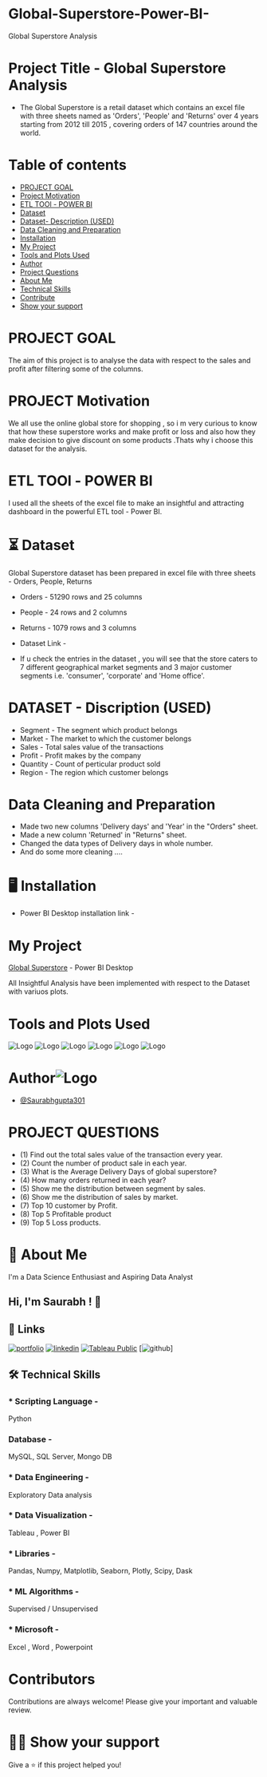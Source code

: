 # Global-Superstore-Power-BI-
Global Superstore Analysis

# Project Title - Global Superstore Analysis

* The Global Superstore is a retail dataset which contains an excel file with three sheets named as 'Orders', 'People' and 'Returns' over 4 years starting from 2012 till 2015 , covering orders of 147 countries around the world.

# Table of contents
 - [PROJECT GOAL](https://readme.so/editor#:~:text=Show%20your%20support-,PROJECT%20GOAL,-The%20aim%20of)
 - [Project Motivation](https://readme.so/editor#:~:text=of%20the%20columns.-,PROJECT%20Motivation,-We%20all%20use)
 - [ETL TOOl - POWER BI](https://readme.so/editor#:~:text=for%20the%20analysis.-,ETL%20TOOl%20-%20POWER%20BI,-I%20used%20all)
 - [Dataset](https://readme.so/editor#:~:text=%E2%8F%B3-,Dataset,-Global%20Superstore%20dataset)
 - [Dataset- Description (USED)](https://readme.so/editor#:~:text=DATASET%20-%20Discription%20(USED))
 - [Data Cleaning and Preparation](https://readme.so/editor#:~:text=which%20customer%20belongs-,Data%20Cleaning%20and%20Preparation,-Made%20two%20new)
 - [Installation](https://readme.so/editor#:~:text=%F0%9F%96%A5%EF%B8%8F-,Installation,-Power%20BI%20Desktop)
 - [My Project](https://readme.so/editor#:~:text=Desktop%20installation%20link%20--,My%20Project,-Global%20Superstore%20-%20Power)
 - [Tools and Plots Used](https://readme.so/editor#:~:text=with%20variuos%20plots.-,Tools%20and%20Plots%20Used,-Author)
 - [Author](https://readme.so/editor#:~:text=and%20Plots%20Used-,Author,-%40Saurabhgupta301)
 - [Project Questions](https://readme.so/editor#:~:text=%40Saurabhgupta301-,PROJECT%20QUESTIONS,-(1)%20Find%20out)
 - [About Me](https://readme.so/editor#:~:text=World-Cup-Analysis-,%F0%9F%9A%80%20About%20Me,-I%27m%20a%20Data)
 - [Technical Skills](https://readme.so/editor#:~:text=%5D-,%F0%9F%9B%A0%20Technical%20Skills,-*%20Scripting%20Language%20-)
 - [Contribute](https://readme.so/editor#:~:text=Show%20your%20support-,Contribute,-Contributions%20are%20always)
 - [Show your support](https://readme.so/editor#:~:text=%F0%9F%91%A8%E2%80%8D%F0%9F%9A%80-,Show%20your%20support,-Give%20a%20%E2%AD%90%EF%B8%8F%20if)

# PROJECT GOAL
The aim of this project is to analyse the data with respect to the sales and profit after filtering some of the columns.

# PROJECT Motivation

We all use the online global store for shopping , so i m very curious to know that how these superstore works and make profit or loss and also how they make decision to give discount on some products .Thats why i choose this dataset for the analysis.

# ETL TOOl - POWER BI 
I used all the sheets of the excel file to make an insightful and attracting dashboard in the powerful ETL tool - Power BI.

# ⏳ Dataset 

Global Superstore dataset has been prepared in excel file with three sheets - Orders, People, Returns
* Orders  - 51290 rows and 25 columns
* People  - 24 rows and 2 columns
* Returns - 1079 rows and 3 columns

* Dataset Link - 
* If u check the entries in the dataset , you will see that the store caters to 7 different geographical market segments and 3 major customer segments i.e. 'consumer', 'corporate' and 'Home office'.

# DATASET - Discription (USED)

* Segment  - The segment which product belongs 
* Market   - The market to which the customer belongs 
* Sales    - Total sales value of the transactions
* Profit   - Profit makes by the company
* Quantity - Count of perticular product sold
* Region   - The region which customer belongs

# Data Cleaning and Preparation

* Made two new columns 'Delivery days' and 'Year' in the "Orders" sheet. 
* Made a new column 'Returned' in "Returns" sheet.
* Changed the data types of Delivery days in whole number.
* And do some more cleaning ....

# 🖥️ Installation
* Power BI Desktop installation link - 


# My Project
[Global Superstore](https://drive.google.com/file/d/1SmMCvKYktNy_5I1mdHdV-NSGqbRqMcmT/view?usp=sharing) - Power BI Desktop

All Insightful Analysis have been implemented with respect to the Dataset with variuos plots.

# Tools and Plots Used
![Logo](https://encrypted-tbn0.gstatic.com/images?q=tbn:ANd9GcTcZBT7DH5vEEoiSlspLK91mYuOKOwuyWk2Og&usqp=CAU)
![Logo](https://encrypted-tbn0.gstatic.com/images?q=tbn:ANd9GcRTwCZVWJTGLzKcjj2rvb6-4cEa4F00Rmutog&usqp=CAU)
![Logo](https://encrypted-tbn0.gstatic.com/images?q=tbn:ANd9GcQBqBInOhm_SupGnHKkUn_M0qEmEHpZ314HCw&usqp=CAU)
![Logo](https://encrypted-tbn0.gstatic.com/images?q=tbn:ANd9GcRKgTl41Lz793qEeR7rRLhRq_g-mn1tQQFBeQ&usqp=CAU)
![Logo](https://encrypted-tbn0.gstatic.com/images?q=tbn:ANd9GcSEs9cxpkw4a6Twbr3G53-v37MMeJotHtpMlQ&usqp=CAU)
![Logo](https://encrypted-tbn0.gstatic.com/images?q=tbn:ANd9GcTKhgR9qBPF5DGKnFWzQ23YH7ltSODFl9wXkQ&usqp=CAU)

# Author![Logo](https://raw.githubusercontent.com/TheDudeThatCode/TheDudeThatCode/master/Assets/Developer.gif)
- [@Saurabhgupta301](https://github.com/Saurabhgupta301)

# PROJECT QUESTIONS

* (1) Find out the total sales value of the transaction every year.
* (2) Count the number of product sale in each year.
* (3) What is the Average Delivery Days of global superstore?
* (4) How many orders returned in each year?
* (5) Show me the distribution between segment by sales.
* (6) Show me the distribution of sales by market.
* (7) Top 10 customer by Profit.
* (8) Top 5 Profitable product
* (9) Top 5 Loss products.

# 🚀 About Me
I'm a Data Science Enthusiast and Aspiring Data Analyst
## Hi, I'm Saurabh ! 👋
## 🔗 Links
[![portfolio](https://img.shields.io/badge/my_portfolio-000?style=for-the-badge&logo=ko-fi&logoColor=white)](https://katherinempeterson.com/)
[![linkedin](https://img.shields.io/badge/linkedin-0A66C2?style=for-the-badge&logo=linkedin&logoColor=white)](https://www.linkedin.com/)
[![Tableau Public](https://img.shields.io/badge/twitter-1DA1F2?style=for-the-badge&logo=twitter&logoColor=white)](https://twitter.com/)
[![github]()] 
## 🛠 Technical Skills
### * Scripting Language -
 Python
### Database -
 MySQL, SQL Server, Mongo DB
### * Data Engineering -
 Exploratory Data analysis  
### * Data Visualization -        
 Tableau , Power BI 
### * Libraries -
Pandas, Numpy, Matplotlib, Seaborn, Plotly, Scipy, Dask
### * ML Algorithms -
Supervised / Unsupervised
### * Microsoft -
Excel , Word , Powerpoint
# Contributors 
Contributions are always welcome! Please give your important and valuable review.


# 👨‍🚀 Show your support
Give a ⭐️ if this project helped you!


